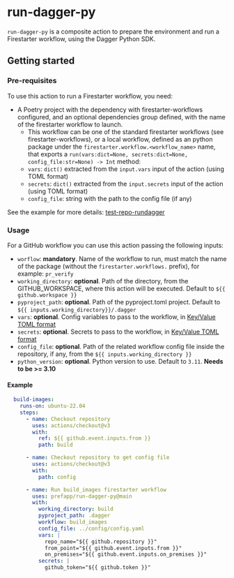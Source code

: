 # run-dagger-py

`run-dagger-py` is a composite action to prepare the environment and run a Firestarter workflow, using the Dagger Python SDK.

## Getting started

### Pre-requisites

To use this action to run a Firestarter workflow, you need:

- A Poetry project with the dependency with firestarter-workflows configured, and an optional dependencies group defined, with the name of the firestarter workflow to launch.
  - This workflow can be one of the standard firestarter workflows (see firestarter-workflows), or a local workflow, defined as an python package under the `firestarter.workflow.<workflow_name>` name, that exports a `run(vars:dict=None, secrets:dict=None, config_file:str=None) -> Int` method:
  - `vars`: `dict()` extracted from the `input.vars` input of the action (using TOML format)
  - `secrets`: `dict()` extracted from the `input.secrets` input of the action (using TOML format)
  - `config_file`: string with the path to the config file (if any)

See the example for more details: [test-repo-rundagger](https://github.com/prefapp/test-repo-rundagger/blob/main/.dagger/pyproject.toml)

### Usage

For a GitHub workflow you can use this action passing the following inputs:

- `worflow`: **mandatory**. Name of the workflow to run, must match the name of the package (without the `firestarter.workflows.` prefix), for example: `pr_verify`
- `working_directory`: **optional**. Path of the directory, from the GITHUB_WORKSPACE, where this action will be executed. Default to `${{ github.workspace }}`
- `pyproject_path`: **optional**. Path of the pyproject.toml project. Default to `${{ inputs.working_directory}}/.dagger`
- `vars`: **optional**. Config variables to pass to the workflow, in [Key/Value TOML format](https://toml.io/en/v1.0.0#keyvalue-pair)
- `secrets`: **optional**. Secrets to pass to the workflow, in [Key/Value TOML format](https://toml.io/en/v1.0.0#keyvalue-pair)
- `config_file`: **optional**. Path of the related workflow config file inside the repository, if any, from the `${{ inputs.working_directory }}`
- `python_version`: **optional**. Python version to use. Default to `3.11`. **Needs to be >= 3.10**

#### Example

```yaml
  build-images:
    runs-on: ubuntu-22.04
    steps:
      - name: Checkout repository
        uses: actions/checkout@v3
        with:
          ref: ${{ github.event.inputs.from }}
          path: build

      - name: Checkout repository to get config file
        uses: actions/checkout@v3
        with:
          path: config

      - name: Run build_images firestarter workflow
        uses: prefapp/run-dagger-py@main
        with:
          working_directory: build
          pyproject_path: .dagger
          workflow: build_images
          config_file: ../config/config.yaml
          vars: |
            repo_name="${{ github.repository }}"
            from_point="${{ github.event.inputs.from }}"
            on_premises="${{ github.event.inputs.on_premises }}"
          secrets: |
            github_token="${{ github.token }}"
```
